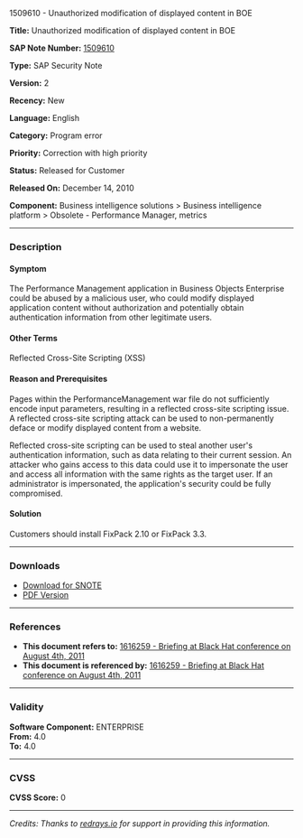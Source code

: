 1509610 - Unauthorized modification of displayed content in BOE

**Title:** Unauthorized modification of displayed content in BOE

**SAP Note Number:** [1509610](https://me.sap.com/notes/1509610)

**Type:** SAP Security Note

**Version:** 2

**Recency:** New

**Language:** English

**Category:** Program error

**Priority:** Correction with high priority

**Status:** Released for Customer

**Released On:** December 14, 2010

**Component:** Business intelligence solutions > Business intelligence platform > Obsolete - Performance Manager, metrics

---

### Description

#### Symptom
The Performance Management application in Business Objects Enterprise could be abused by a malicious user, who could modify displayed application content without authorization and potentially obtain authentication information from other legitimate users.

#### Other Terms
Reflected Cross-Site Scripting (XSS)

#### Reason and Prerequisites
Pages within the PerformanceManagement war file do not sufficiently encode input parameters, resulting in a reflected cross-site scripting issue. A reflected cross-site scripting attack can be used to non-permanently deface or modify displayed content from a website.

Reflected cross-site scripting can be used to steal another user's authentication information, such as data relating to their current session. An attacker who gains access to this data could use it to impersonate the user and access all information with the same rights as the target user. If an administrator is impersonated, the application's security could be fully compromised.

#### Solution
Customers should install FixPack 2.10 or FixPack 3.3.

---

### Downloads
- [Download for SNOTE](https://notesdownloads.sap.com/note/0040000017097482017)
- [PDF Version](https://userapps.support.sap.com/sap/support/sfm/notes/print/0001509610?language=en-US&token=1D9C893620B72E26E0774D552D6FF45F)

---

### References
- **This document refers to:** [1616259 - Briefing at Black Hat conference on August 4th, 2011](https://me.sap.com/notes/1616259)
- **This document is referenced by:** [1616259 - Briefing at Black Hat conference on August 4th, 2011](https://me.sap.com/notes/1616259)

---

### Validity
**Software Component:** ENTERPRISE  
**From:** 4.0  
**To:** 4.0

---

### CVSS
**CVSS Score:** 0

---

*Credits: Thanks to [redrays.io](https://redrays.io) for support in providing this information.*
